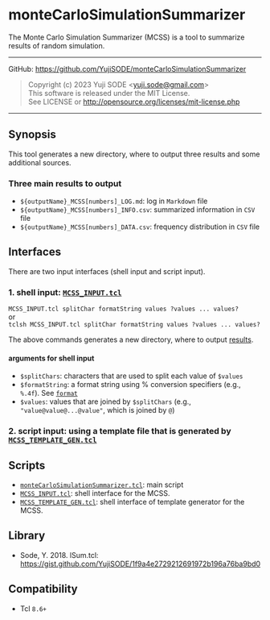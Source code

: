 # monteCarloSimulationSummarizer
The Monte Carlo Simulation Summarizer (MCSS) is a tool to summarize results of random simulation.
___
GitHub: https://github.com/YujiSODE/monteCarloSimulationSummarizer  
>Copyright (c) 2023 Yuji SODE \<yuji.sode@gmail.com\>  
>This software is released under the MIT License.  
>See LICENSE or http://opensource.org/licenses/mit-license.php  
______

## Synopsis
This tool generates a new directory, where to output three results and some additional sources.

### Three main results to output
- `${outputName}_MCSS[numbers]_LOG.md`: log in `Markdown` file
- `${outputName}_MCSS[numbers]_INFO.csv`: summarized information in `CSV` file
- `${outputName}_MCSS[numbers]_DATA.csv`: frequency distribution in `CSV` file

## Interfaces
There are two input interfaces (shell input and script input).

### 1. **shell input:** [`MCSS_INPUT.tcl`](MCSS_INPUT.tcl)

`MCSS_INPUT.tcl splitChar formatString values ?values ... values?`  
or  
`tclsh MCSS_INPUT.tcl splitChar formatString values ?values ... values?`

The above commands generates a new directory, where to output [results](#three-main-results-to-output).

#### arguments for shell input
- `$splitChars`: characters that are used to split each value of `$values`
- `$formatString`: a format string using % conversion specifiers (e.g., `%.4f`). See [`format`](https://www.tcl.tk/man/tcl8.6/TclCmd/format.html)
- `$values`: values that are joined by `$splitChars` (e.g., `"value@value@...@value"`, which is joined by `@`)

### 2. **script input**: using a template file that is generated by [`MCSS_TEMPLATE_GEN.tcl`](MCSS_TEMPLATE_GEN.tcl)

## Scripts
- [`monteCarloSimulationSummarizer.tcl`](monteCarloSimulationSummarizer.tcl): main script
- [`MCSS_INPUT.tcl`](MCSS_INPUT.tcl): shell interface for the MCSS.
- [`MCSS_TEMPLATE_GEN.tcl`](MCSS_TEMPLATE_GEN.tcl): shell interface of template generator for the MCSS.

## Library
- Sode, Y. 2018. lSum.tcl: https://gist.github.com/YujiSODE/1f9a4e2729212691972b196a76ba9bd0

## Compatibility
- Tcl `8.6+`
